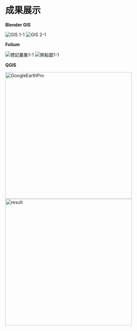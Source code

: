 # 成果展示

**Blender GIS**

![GIS 1-1](https://user-images.githubusercontent.com/66252302/99941564-319c9380-2da9-11eb-9078-efb30fa00f38.gif)
![GIS 2-1](https://user-images.githubusercontent.com/66252302/99941594-411bdc80-2da9-11eb-83b4-712b55891746.gif)


**Folium**

![標記叢集1-1](https://user-images.githubusercontent.com/66252302/99941978-e0d96a80-2da9-11eb-8a97-270de16606a6.gif)
![熱點圖1-1](https://user-images.githubusercontent.com/66252302/99941998-e9ca3c00-2da9-11eb-8740-180317227373.gif)


**QGIS**

<img width="400" alt="GoogleEarthPro" src="https://user-images.githubusercontent.com/66252302/99942715-1468c480-2dab-11eb-861f-b60f326f1a8a.png"><img width="400" alt="result" src="https://user-images.githubusercontent.com/66252302/99942710-129f0100-2dab-11eb-8da7-82b779bdcb45.png">

